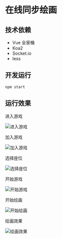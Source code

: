 # 在线同步绘画

## 技术依赖

- Vue 全家桶
- Koa2
- Socket.io
- less

## 开发运行

```
npm start
```

## 运行效果

进入游戏

![进入游戏](./docs/进入游戏.png)

加入游戏

![加入游戏](./docs/加入游戏.png)

选择座位

![选择座位](./docs/选择座位.png)

开始游戏

![开始游戏](./docs/开始游戏.png)

开始绘画

![开始绘画](./docs/开始绘画.png)

绘画效果

![绘画效果](./docs/绘画效果.png)
